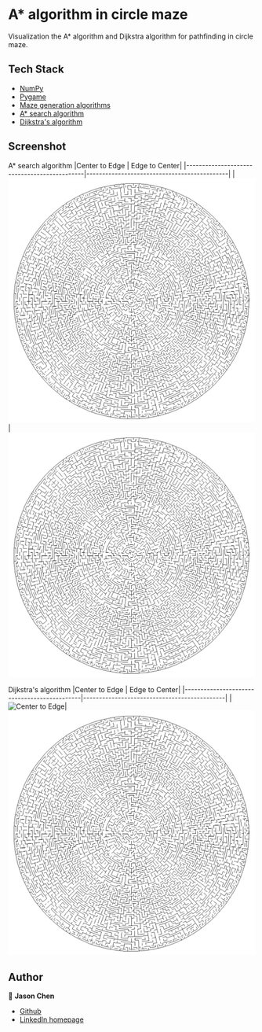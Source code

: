 # A* algorithm in circle maze

Visualization the A* algorithm and Dijkstra algorithm for pathfinding in circle maze. 

## Tech Stack
- [NumPy](https://numpy.org/)
- [Pygame](https://www.pygame.org/news)
- [Maze generation algorithms](https://en.wikipedia.org/wiki/Maze_generation_algorithm)
- [A* search algorithm](https://en.wikipedia.org/wiki/A*_search_algorithm)
- [Dijkstra's algorithm](https://en.wikipedia.org/wiki/Dijkstra%27s_algorithm)

## Screenshot

A* search algorithm
|Center to Edge | Edge to Center|
|---------------------------------------------|---------------------------------------------|
|![Center to Edge](https://github.com/aawe44/pic_for_a_star_pathfinding_in_circle_maze/blob/main/a_star_center_to_right.gif)|![Edge to Center](https://github.com/aawe44/pic_for_a_star_pathfinding_in_circle_maze/blob/main/a_star_right_to_center.gif)

Dijkstra's algorithm
|Center to Edge | Edge to Center|
|---------------------------------------------|---------------------------------------------|
|![Center to Edge](https://github.com/aawe44/pic_for_a_star_pathfinding_in_circle_maze/blob/main/pathfinding_center_to_right.gif)|![Edge to Center](https://github.com/aawe44/pic_for_a_star_pathfinding_in_circle_maze/blob/main/pathfinding_right_to_center.gif)




## Author

👤 **Jason Chen**

- [Github](https://github.com/aawe44)
- [LinkedIn homepage](https://www.linkedin.com/in/jason-chen-88a261142/)
